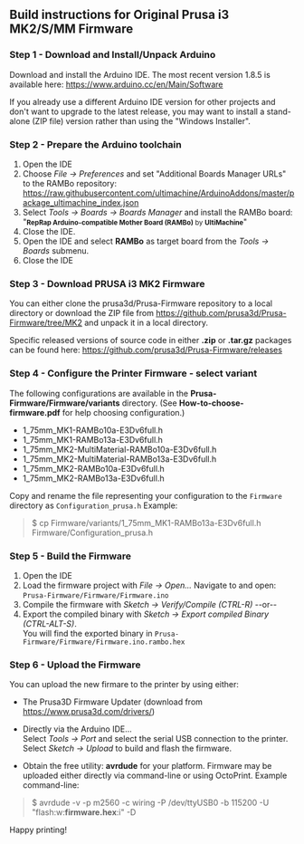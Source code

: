 ## Build instructions for Original Prusa i3 MK2/S/MM Firmware

### Step 1 - Download and Install/Unpack Arduino

Download and install the Arduino IDE. The most recent version 1.8.5 is available here:
<a href="https://www.arduino.cc/en/Main/Software" target="_blank">https://www.arduino.cc/en/Main/Software</a>

If you already use a different Arduino IDE version for other projects and don't want to upgrade to the latest release, you may want to install a stand-alone (ZIP file) version rather than using the "Windows Installer".

### Step 2 - Prepare the Arduino toolchain

1. Open the IDE
2. Choose _File -> Preferences_ and set "Additional Boards Manager URLs" to the RAMBo repository:<br/> <a href="https://raw.githubusercontent.com/ultimachine/ArduinoAddons/master/package_ultimachine_index.json" target="_blank">https://raw.githubusercontent.com/ultimachine/ArduinoAddons/master/package_ultimachine_index.json</a>
3. Select _Tools -> Boards -> Boards Manager_ and install the RAMBo board:<br/>"<small>**RepRap Arduino-compatible Mother Board (RAMBo)** by **UltiMachine**</small>"
4. Close the IDE.
5. Open the IDE and select **RAMBo** as target board from the _Tools -> Boards_ submenu.
6. Close the IDE

### Step 3 - Download PRUSA i3 MK2 Firmware

You can either clone the prusa3d/Prusa-Firmware repository to a local directory or download the ZIP file from <a href="https://github.com/prusa3d/Prusa-Firmware/tree/MK2" target="_blank">https://github.com/prusa3d/Prusa-Firmware/tree/MK2</a> and unpack it in a local directory.

Specific released versions of source code in either **.zip** or **.tar.gz** packages can be found here:
<a href="https://github.com/prusa3d/Prusa-Firmware/releases" target="_blank">https://github.com/prusa3d/Prusa-Firmware/releases</a>

### Step 4 - Configure the Printer Firmware - select variant

The following configurations are available in the __Prusa-Firmware/Firmware/variants__ directory.
(See **How-to-choose-firmware.pdf** for help choosing configuration.)

* 1_75mm_MK1-RAMBo10a-E3Dv6full.h
* 1_75mm_MK1-RAMBo13a-E3Dv6full.h
* 1_75mm_MK2-MultiMaterial-RAMBo10a-E3Dv6full.h
* 1_75mm_MK2-MultiMaterial-RAMBo13a-E3Dv6full.h
* 1_75mm_MK2-RAMBo10a-E3Dv6full.h
* 1_75mm_MK2-RAMBo13a-E3Dv6full.h

Copy and rename the file representing your configuration to the ``Firmware`` directory as ``Configuration_prusa.h`` Example:
> $ cp Firmware/variants/1_75mm_MK1-RAMBo13a-E3Dv6full.h Firmware/Configuration_prusa.h

### Step 5 - Build the Firmware

1. Open the IDE
2. Load the firmware project with _File -> Open..._ Navigate to and open:<br/>
 ``Prusa-Firmware/Firmware/Firmware.ino``
3. Compile the firmware with _Sketch -> Verify/Compile (CTRL-R)_ --or--
4. Export the compiled binary with _Sketch -> Export compiled Binary (CTRL-ALT-S)_.<br/>
You will find the exported binary in ``Prusa-Firmware/Firmware/Firmware.ino.rambo.hex``


### Step 6 - Upload the Firmware

You can upload the new firmare to the printer by using either:

* The Prusa3D Firmware Updater (download from <a href="https://www.prusa3d.com/drivers/" target="_blank">https://www.prusa3d.com/drivers/</a>)

* Directly via the Arduino IDE...<br/>
    Select _Tools -> Port_ and select the serial USB connection to the printer.<br/>
    Select _Sketch -> Upload_ to build and flash the firmware.

* Obtain the free utility: **avrdude** for your platform. Firmware may be uploaded either directly via command-line or using OctoPrint. Example command-line:
>$ avrdude -v -p m2560 -c wiring -P /dev/ttyUSB0 -b 115200 -U "flash:w:**firmware.hex**:i" -D

Happy printing!
